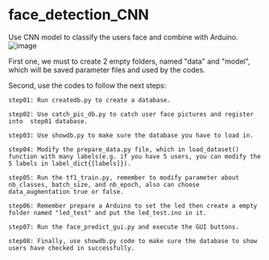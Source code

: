 # face_detection_CNN
Use CNN model to classify the users face and combine with Arduino.
![image](https://i.ibb.co/ct6xRf9/Allen.png)

First one, we must to create 2 empty folders, named "data" and "model", which will be saved parameter files and used by the codes.

Second, use the codes to follow the next steps:

    step01: Run createdb.py to create a database.
  
    step02: Use catch_pic_db.py to catch user face pictures and register into  step01 database.
  
    step03: Use showdb.py to make sure the database you have to load in.
  
    step04: Modify the prepare_data.py file, which in load_dataset() function with many labels(e.g. if you have 5 users, you can modify the 5 labels in label_dict{[labels]}).
  
    step05: Run the tf1_train.py, remember to modify parameter about nb_classes, batch_size, and nb_epoch, also can choose data_augmentation true or false.
  
    step06: Remember prepare a Arduino to set the led then create a empty folder named "led_test" and put the led_test.ino in it.
  
    step07: Run the face_predict_gui.py and execute the GUI buttons.
  
    step08: Finally, use showdb.py code to make sure the database to show users have checked in successfully.
